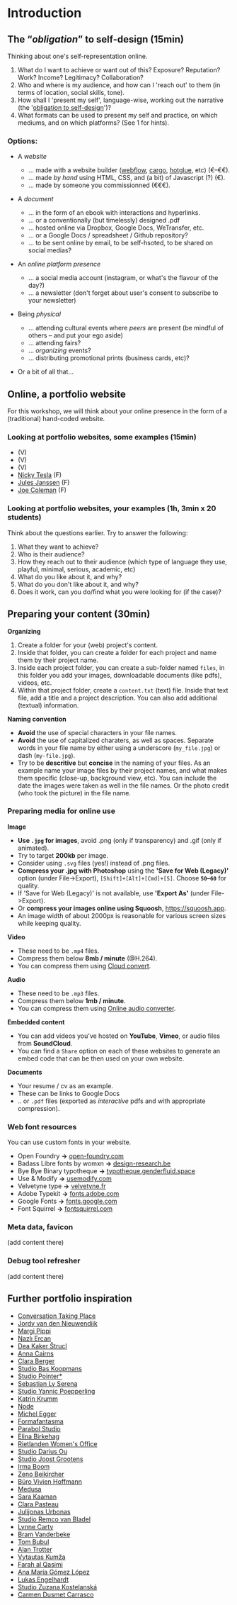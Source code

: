 # Introduction

## The “*obligation*” to self-design (15min)

Thinking about one's self-representation online.

1) What do I want to achieve or want out of this? Exposure? Reputation? Work? Income? Legitimacy? Collaboration?
2) Who and where is my audience, and how can I 'reach out' to them (in terms of location, social skills, tone).
3) How shall I 'present my self', language-wise, working out the narrative (the '[obligation to self-design](https://www.e-flux.com/journal/00/68457/the-obligation-to-self-design/)')?
4) What formats can be used to present my self and practice, on which mediums, and on which platforms? (See 1 for hints).

### Options:

- A *website*
  
  - ... made with a website builder ([webflow](https://webflow.com), [cargo](https://cargo.site), [hotglue](https://hotglue.me), etc) (€–€€).
  - ... made *by hand* using HTML, CSS, and (a bit) of Javascript (?) (€).
  - ... made by someone you commissionned (€€€).

- A *document*
  
  - ... in the form of an ebook with interactions and hyperlinks.
  - ... or a conventionally (but timelessly) designed .pdf
  - ... hosted online via Dropbox, Google Docs, WeTransfer, etc.
  - ... or a Google Docs / spreadsheet / Github repository?
  - ... to be sent online by email, to be self-hsoted, to be shared on social medias?
 
- An *online platform presence*
  
  - ... a social media account (instagram, or what's the flavour of the day?)
  - ... a newsletter (don't forget about user's consent to subscribe to your newsletter)
    
- Being *physical*
  
  - ... attending cultural events where *peers* are present (be mindful of others – and put your ego aside)
  - ... attending fairs?
  - ... *organizing* events?
  - ... distributing promotional prints (business cards, etc)?

- Or a bit of all that...
 
## Online, a portfolio website

For this workshop, we will think about your online presence in the form of a (traditional) hand-coded website.

### Looking at portfolio websites, some examples (15min)

- (V)
- (V)
- (V)
- [Nicky Tesla](https://nickytes.la) (F)
- [Jules Janssen](https://julesjanssen.biz) (F)
- [Joe Coleman](https://getcoleman.com) (F)

### Looking at portfolio websites, your examples (1h, 3min x 20 students)

Think about the questions earlier. Try to answer the following:

1) What they want to achieve?
2) Who is their audience?
3) How they reach out to their audience (which type of language they use, playful, minimal, serious, academic, etc)
4) What do you like about it, and why?
5) What do you don't like about it, and why?
6) Does it work, can you do/find what you were looking for (if the case)?

## Preparing your content (30min)

**Organizing**

1) Create a folder for your (web) project's content.
2) Inside that folder, you can create a folder for each project and name them by their project name.
3) Inside each project folder, you can create a sub-folder named `files`, in this folder you add your images, downloadable documents (like pdfs), videos, etc.
4) Within that project folder, create a `content.txt` (text) file. Inside that text file, add a title and a project description. You can also add additional (textual) information.

**Naming convention**

- **Avoid** the use of special characters in your file names.
- **Avoid** the use of capitalized charaters, as well as spaces. Separate words in your file name by either using a underscore (`my_file.jpg`) or dash (`my-file.jpg`).
- Try to be **descritive** but **concise** in the naming of your files. As an example name your image files by their project names, and what makes them specific (close-up, background view, etc). You can include the date the images were taken as well in the file names. Or the photo credit (who took the picture) in the file name.

### Preparing media for online use

**Image**

  - **Use `.jpg` for images**, avoid .png (only if transparency) and .gif (only if animated).
  - Try to target **200kb** per image.
  - Consider using `.svg` files (yes!) instead of .png files.
  - **Compress your .jpg with Photoshop** using the **'Save for Web (Legacy)'** option (under File->Export), `[Shift]+[Alt]+[Cmd]+[S]`. Choose **`50`–`60`** for quality.
  - If 'Save for Web (Legacy)' is not available, use **'Export As'** (under File->Export).
  - Or **compress your images online using Squoosh**, https://squoosh.app.
  - An image width of about 2000px is reasonable for various screen sizes while keeping quality.

**Video**

- These need to be `.mp4` files.
- Compress them below **8mb / minute** (@H.264).
- You can compress them using [Cloud convert](https://cloudconvert.com/mp4-converter).

**Audio** 

- These need to be `.mp3` files.
- Compress them below **1mb / minute**.
- You can compress them using [Online audio converter](https://online-audio-converter.com).

**Embedded content**

- You can add videos you've hosted on **YouTube**, **Vimeo**, or audio files from **SoundCloud**. 
- You can find a `Share` option on each of these websites to generate an embed code that can be then used on your own website.

**Documents**

- Your resume / cv as an example.
- These can be links to Google Docs
- .. or `.pdf` files (exported as *interactive* pdfs and with appropriate compression).

### Web font resources

You can use custom fonts in your website.

- Open Foundry **→** [open-foundry.com](https://open-foundry.com/)
- Badass Libre fonts by womxn **→** [design-research.be](https://www.design-research.be/by-womxn/)
- Bye Bye Binary typotheque **→** [typotheque.genderfluid.space](https://typotheque.genderfluid.space)
- Use & Modify **→** [usemodify.com](https://usemodify.com)
- Velvetyne type **→** [velvetyne.fr](https://velvetyne.fr)
- Adobe Typekit **→** [fonts.adobe.com](https://fonts.adobe.com/)
- Google Fonts **→** [fonts.google.com](https://fonts.google.com/)
- Font Squirrel **→** [fontsquirrel.com](https://www.fontsquirrel.com/)

### Meta data, favicon

(add content there)

### Debug tool refresher

(add content there)

## Further portfolio inspiration

- [Conversation Taking Place](https://conversation-taking-place.com)
- [Jordy van den Nieuwendijk](https://jordy.studio)
- [Margi Pippi](https://margipippi.com)
- [Nazlı Ercan](https://nazli-ercan.com)
- [Dea Kaker Štrucl](https://deakakerstrucl.com)
- [Anna Cairns](https://annacairns.com)
- [Clara Berger](https://claraberger.net)
- [Studio Bas Koopmans](https://studiobaskoopmans.com/)
- [Studio Pointer*](https://pointer.click/)
- [Sebastian Ly Serena](http://sebastianlyserena.dk)
- [Studio Yannic Poepperling](https://yannicpoepperling.de)
- [Katrin Krumm](https://katrinkrumm.de/)
- [Node](https://node.international/)
- [Michel Egger](https://www.michelegger.ch)
- [Formafantasma](https://formafantasma.com)
- [Parabol Studio](https://parabolstudio.no)
- [Elina Birkehag](https://elinabirkehag.com)
- [Rietlanden Women's Office](https://rietlanden.womensoffice.nl/works.html)
- [Studio Darius Ou](https://dariusou.work)
- [Studio Joost Grootens](https://www.joostgrootens.nl)
- [Irma Boom](https://irmaboom.nl)
- [Zeno Beikircher](https://zenobei.com)
- [Büro Vivien Hoffmann](http://www.vivienhoffmann.com)
- [Medusa](https://medusaoffspace.com)
- [Sara Kaaman](https://www.sarakaaman.com)
- [Clara Pasteau](https://www.clarapasteau.com)
- [Julijonas Urbonas](https://julijonasurbonas.lt)
- [Studio Remco van Bladel](https://remcovanbladel.nl)
- [Lynne Carty](http://lynnecarty.info)
- [Bram Vanderbeke](https://bramvanderbeke.com)
- [Tom Bubul](https://tombubul.info)
- [Alan Trotter](https://alantrotter.com)
- [Vytautas Kumža](http://vytautaskumza.com)
- [Farah al Qasimi](https://farahalqasimi.com)
- [Ana María Gómez López](https://anamariagomezlopez.info)
- [Lukas Engelhardt](https://lukasengelhardt.net/)
- [Studio Zuzana Kostelanská](https://studiozuzana.xyz)
- [Carmen Dusmet Carrasco](https://www.carmendusmet.net/)
